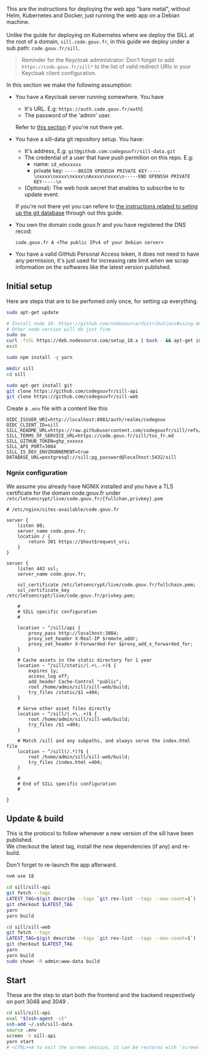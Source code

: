 This are the instructions for deploying the web app "bare metal", without Helm, Kubernetes and Docker, just running the web app on a Debian machine.  \
\
Unlike the guide for deploying on Kubernetes where we deploy the SILL at the root of a domain, `sill.code.gouv.fr`, in this guide we deploy under a sub path: `code.gouv.fr/sill`.

> Reminder for the Keycloak administrator: Don't forget to add `https://code.gouv.fr/sill*` to the list of valid redirect URIs in your Keycloak client configuration.  

In this section we make the following assumption:

*   You have a Keycloak server running somewhere. You have

    * It's URL. E.g: `https://auth.code.gouv.fr/auth`)
    * The password of the 'admin' user.

    Refer to [this section](deploying.md#installing-keycloak) if you're not there yet.
*   You have a sill-data git repository setup. You have:

    * It's address, E.g: `git@github.com:codegouvfr/sill-data.git`
    * The credential of a user that have push permition on this repo. E.g:
      * name: `id_edxxxxxx`
      * private key: `-----BEGIN OPENSSH PRIVATE KEY-----\nxxxx\nxxxx\nxxxx\nAxxxx\nxxxx\n-----END OPENSSH PRIVATE KEY-----\n`
    * (Optional): The web hook secret that enables to subscribe to to update event.

    If you're not there yet you can refere to [the instructions related to seting up the git database](deploying.md#the-git-based-database) through out this guide.
*   You own the domain code.gouv.fr and you have registered the DNS recod:

    `code.gouv.fr A <The public IPv4 of your Debian server>`
* You have a valid GitHub Personal Access token, it does not need to have any permission, it's just used for increasing rate limit when we scrap information on the softwares like the latest version published.

## Initial setup

Here are steps that are to be perfomed only once, for setting up everything.

```bash
sudo apt-get update

# Install node 18: https://github.com/nodesource/distributions#using-debian-as-root
# Other node version will do just fine
sudo su
curl -fsSL https://deb.nodesource.com/setup_18.x | bash - && apt-get install -y nodejs
exit

sudo npm install -g yarn

mkdir sill
cd sill

sudo apt-get install git
git clone https://github.com/codegouvfr/sill-api
git clone https://github.com/codegouvfr/sill-web
````

Create a `.env` file with a content like this
```
OIDC_ISSUER_URI=http://localhost:8081/auth/realms/codegouv
OIDC_CLIENT_ID=sill
SILL_README_URL=https://raw.githubusercontent.com/codegouvfr/sill/refs/heads/main/docs/sill.md
SILL_TERMS_OF_SERVICE_URL=https://code.gouv.fr/sill/tos_fr.md
SILL_GITHUB_TOKEN=ghp_xxxxxx
SILL_API_PORT=3084
SILL_IS_DEV_ENVIRONNEMENT=true
DATABASE_URL=postgresql://sill:pg_password@localhost:5432/sill
```


### Ngnix configuration

We assume you already have NGNIX installed and you have a TLS certificate for the domain code.gouv.fr under `/etc/letsencrypt/live/code.gouv.fr/{fullchan,privkey}.pem`

```nginx
# /etc/nginx/sites-available/code.gouv.fr

server {
    listen 80;
    server_name code.gouv.fr;
    location / {
        return 301 https://$host$request_uri;
    }
}

server {
    listen 443 ssl;
    server_name code.gouv.fr;

    ssl_certificate /etc/letsencrypt/live/code.gouv.fr/fullchain.pem;
    ssl_certificate_key /etc/letsencrypt/live/code.gouv.fr/privkey.pem;

    #
    # SILL specific configuration
    #

    location ~ ^/sill/api {
        proxy_pass http://localhost:3084;
        proxy_set_header X-Real-IP $remote_addr;
        proxy_set_header X-Forwarded-For $proxy_add_x_forwarded_for;
    }

    # Cache assets in the static directory for 1 year
    location ~ ^/sill/static/(.+\..+)$ {
        expires 1y;
        access_log off;
        add_header Cache-Control "public";
        root /home/admin/sill/sill-web/build;
        try_files /static/$1 =404;
    }

    # Serve other asset files directly
    location ~ ^/sill/(.+\..+)$ {
        root /home/admin/sill/sill-web/build;
        try_files /$1 =404;
    }

    # Match /sill and any subpaths, and always serve the index.html file
    location ~ ^/sill(/.*)?$ {
        root /home/admin/sill/sill-web/build;
        try_files /index.html =404;
    }

    #
    # End of SILL specific configuration
    #

}
```

## Update & build

This is the protocol to follow whenever a new version of the sill have been published.  \
We checkout the latest tag, install the new dependencies (if any) and re-build.

Don't forget to re-launch the app afterward.

```bash
nvm use 18

cd sill/sill-api
git fetch --tags
LATEST_TAG=$(git describe --tags `git rev-list --tags --max-count=1`)
git checkout $LATEST_TAG
yarn
yarn build

cd sill/sill-web
git fetch --tags
LATEST_TAG=$(git describe --tags `git rev-list --tags --max-count=1`)
git checkout $LATEST_TAG
yarn
yarn build
sudo chown -R admin:www-data build
```

## Start

These are the step to start both the frontend and the backend respectively on port 3048 and 3049 .

```bash
cd sill/sill-api
eval "$(ssh-agent -s)"
ssh-add ~/.ssh/sill-data
source .env
screen -S sill-api
yarn start
# <CTRL>+A to exit the screen session, it can be restores with 'screen -r sill-api'
```
